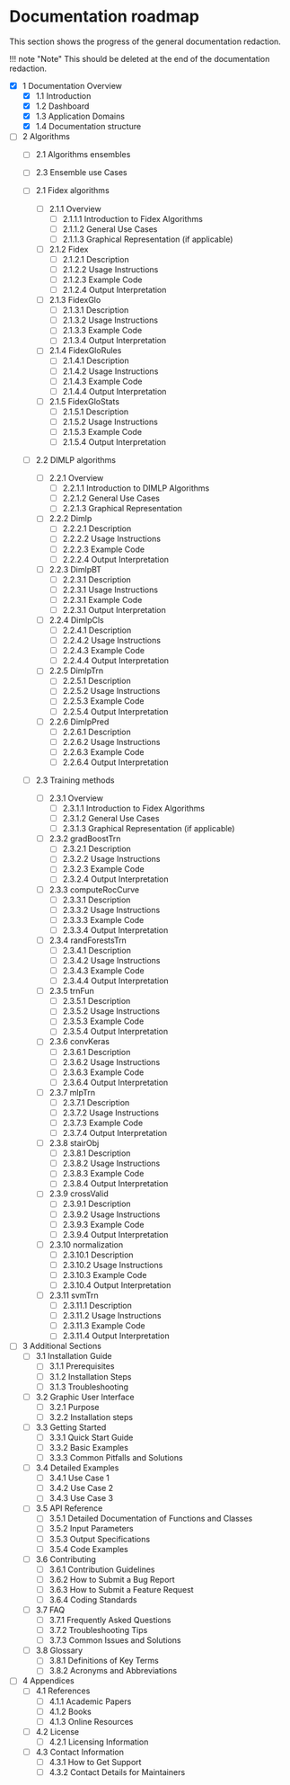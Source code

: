 # Documentation roadmap

This section shows the progress of the general documentation redaction.

!!! note "Note"
    This should be deleted at the end of the documentation redaction.

- [x] 1 Documentation Overview
    * [x] 1.1 Introduction
    * [x] 1.2 Dashboard
    * [x] 1.3 Application Domains
    * [x] 1.4 Documentation structure

- [ ] 2 Algorithms
    * [ ] 2.1 Algorithms ensembles
    * [ ] 2.3 Ensemble use Cases

    * [ ] 2.1 Fidex algorithms
        * [ ] 2.1.1 Overview
            * [ ] 2.1.1.1 Introduction to Fidex Algorithms
            * [ ] 2.1.1.2 General Use Cases
            * [ ] 2.1.1.3 Graphical Representation (if applicable)
        * [ ] 2.1.2 Fidex
            * [ ] 2.1.2.1 Description
            * [ ] 2.1.2.2 Usage Instructions
            * [ ] 2.1.2.3 Example Code
            * [ ] 2.1.2.4 Output Interpretation
        * [ ] 2.1.3 FidexGlo
            * [ ] 2.1.3.1 Description
            * [ ] 2.1.3.2 Usage Instructions
            * [ ] 2.1.3.3 Example Code
            * [ ] 2.1.3.4 Output Interpretation
        * [ ] 2.1.4 FidexGloRules
            * [ ] 2.1.4.1 Description
            * [ ] 2.1.4.2 Usage Instructions
            * [ ] 2.1.4.3 Example Code
            * [ ] 2.1.4.4 Output Interpretation
        * [ ] 2.1.5 FidexGloStats
            * [ ] 2.1.5.1 Description
            * [ ] 2.1.5.2 Usage Instructions
            * [ ] 2.1.5.3 Example Code
            * [ ] 2.1.5.4 Output Interpretation

    * [ ] 2.2 DIMLP algorithms 
        * [ ] 2.2.1 Overview
            * [ ] 2.2.1.1 Introduction to DIMLP Algorithms
            * [ ] 2.2.1.2 General Use Cases
            * [ ] 2.2.1.3 Graphical Representation
        * [ ] 2.2.2 Dimlp
            * [ ] 2.2.2.1 Description
            * [ ] 2.2.2.2 Usage Instructions
            * [ ] 2.2.2.3 Example Code
            * [ ] 2.2.2.4 Output Interpretation
        * [ ] 2.2.3 DimlpBT
            * [ ] 2.2.3.1 Description
            * [ ] 2.2.3.1 Usage Instructions
            * [ ] 2.2.3.1 Example Code
            * [ ] 2.2.3.1 Output Interpretation
        * [ ] 2.2.4 DimlpCls
            * [ ] 2.2.4.1 Description
            * [ ] 2.2.4.2 Usage Instructions
            * [ ] 2.2.4.3 Example Code
            * [ ] 2.2.4.4 Output Interpretation
        * [ ] 2.2.5 DimlpTrn
            * [ ] 2.2.5.1 Description
            * [ ] 2.2.5.2 Usage Instructions
            * [ ] 2.2.5.3 Example Code
            * [ ] 2.2.5.4 Output Interpretation
        * [ ] 2.2.6 DimlpPred
            * [ ] 2.2.6.1 Description
            * [ ] 2.2.6.2 Usage Instructions
            * [ ] 2.2.6.3 Example Code
            * [ ] 2.2.6.4 Output Interpretation

    * [ ] 2.3 Training methods
        * [ ] 2.3.1 Overview
            * [ ] 2.3.1.1 Introduction to Fidex Algorithms
            * [ ] 2.3.1.2 General Use Cases
            * [ ] 2.3.1.3 Graphical Representation (if applicable)
        * [ ] 2.3.2 gradBoostTrn
            * [ ] 2.3.2.1 Description
            * [ ] 2.3.2.2 Usage Instructions
            * [ ] 2.3.2.3 Example Code
            * [ ] 2.3.2.4 Output Interpretation
        * [ ] 2.3.3 computeRocCurve      
            * [ ] 2.3.3.1 Description
            * [ ] 2.3.3.2 Usage Instructions
            * [ ] 2.3.3.3 Example Code
            * [ ] 2.3.3.4 Output Interpretation
        * [ ] 2.3.4 randForestsTrn
            * [ ] 2.3.4.1 Description
            * [ ] 2.3.4.2 Usage Instructions
            * [ ] 2.3.4.3 Example Code
            * [ ] 2.3.4.4 Output Interpretation
        * [ ] 2.3.5 trnFun
            * [ ] 2.3.5.1 Description
            * [ ] 2.3.5.2 Usage Instructions
            * [ ] 2.3.5.3 Example Code
            * [ ] 2.3.5.4 Output Interpretation
        * [ ] 2.3.6 convKeras    
            * [ ] 2.3.6.1 Description
            * [ ] 2.3.6.2 Usage Instructions
            * [ ] 2.3.6.3 Example Code
            * [ ] 2.3.6.4 Output Interpretation
        * [ ] 2.3.7 mlpTrn   
            * [ ] 2.3.7.1 Description
            * [ ] 2.3.7.2 Usage Instructions
            * [ ] 2.3.7.3 Example Code
            * [ ] 2.3.7.4 Output Interpretation
        * [ ] 2.3.8 stairObj
            * [ ] 2.3.8.1 Description
            * [ ] 2.3.8.2 Usage Instructions
            * [ ] 2.3.8.3 Example Code
            * [ ] 2.3.8.4 Output Interpretation
        * [ ] 2.3.9 crossValid    
            * [ ] 2.3.9.1 Description
            * [ ] 2.3.9.2 Usage Instructions
            * [ ] 2.3.9.3 Example Code
            * [ ] 2.3.9.4 Output Interpretation
        * [ ] 2.3.10 normalization
            * [ ] 2.3.10.1 Description
            * [ ] 2.3.10.2 Usage Instructions
            * [ ] 2.3.10.3 Example Code
            * [ ] 2.3.10.4 Output Interpretation
        * [ ] 2.3.11 svmTrn
            * [ ] 2.3.11.1 Description
            * [ ] 2.3.11.2 Usage Instructions
            * [ ] 2.3.11.3 Example Code
            * [ ] 2.3.11.4 Output Interpretation
    
- [ ] 3 Additional Sections
    * [ ] 3.1 Installation Guide
        * [ ] 3.1.1 Prerequisites
        * [ ] 3.1.2 Installation Steps
        * [ ] 3.1.3 Troubleshooting
    * [ ] 3.2 Graphic User Interface
        * [ ] 3.2.1 Purpose
        * [ ] 3.2.2 Installation steps
    * [ ] 3.3 Getting Started
        * [ ] 3.3.1 Quick Start Guide
        * [ ] 3.3.2 Basic Examples
        * [ ] 3.3.3 Common Pitfalls and Solutions
    * [ ] 3.4 Detailed Examples
        * [ ] 3.4.1 Use Case 1
        * [ ] 3.4.2 Use Case 2
        * [ ] 3.4.3 Use Case 3
    * [ ] 3.5 API Reference
        * [ ] 3.5.1 Detailed Documentation of Functions and Classes
        * [ ] 3.5.2 Input Parameters
        * [ ] 3.5.3 Output Specifications
        * [ ] 3.5.4 Code Examples
    * [ ] 3.6 Contributing
        * [ ] 3.6.1 Contribution Guidelines
        * [ ] 3.6.2 How to Submit a Bug Report
        * [ ] 3.6.3 How to Submit a Feature Request
        * [ ] 3.6.4 Coding Standards
    * [ ] 3.7 FAQ
        * [ ] 3.7.1 Frequently Asked Questions
        * [ ] 3.7.2 Troubleshooting Tips
        * [ ] 3.7.3 Common Issues and Solutions
    * [ ] 3.8 Glossary
        * [ ] 3.8.1 Definitions of Key Terms
        * [ ] 3.8.2 Acronyms and Abbreviations

- [ ] 4 Appendices
    * [ ] 4.1 References
        * [ ] 4.1.1 Academic Papers
        * [ ] 4.1.2 Books
        * [ ] 4.1.3 Online Resources
    * [ ] 4.2 License
       * [ ] 4.2.1 Licensing Information
    * [ ] 4.3 Contact Information
        * [ ] 4.3.1 How to Get Support
        * [ ] 4.3.2 Contact Details for Maintainers